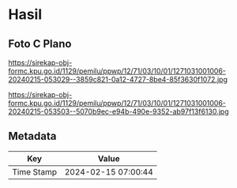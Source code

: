 # Hasil

## Foto C Plano

https://sirekap-obj-formc.kpu.go.id/1129/pemilu/ppwp/12/71/03/10/01/1271031001006-20240215-053029--3859c821-0a12-4727-8be4-85f3630f1072.jpg

https://sirekap-obj-formc.kpu.go.id/1129/pemilu/ppwp/12/71/03/10/01/1271031001006-20240215-053503--5070b9ec-e94b-490e-9352-ab97f13f6130.jpg


## Metadata

| Key        | Value               |
| ---------- | ------------------- |
| Time Stamp | 2024-02-15 07:00:44 |



